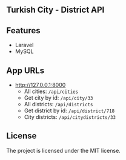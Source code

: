 Turkish City - District API
--------

Features
--------
- Laravel
-  MySQL

## App URLs

- http://127.0.0.1:8000
    - All cities: `/api/cities`
    - Get city by id: `/api/city/33`
    - All districts: `/api/districts`
    - Get district by id: `/api/district/718`
    - City districts: `/api/citydistricts/33`

License
-------
The project is licensed under the MIT license.
